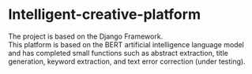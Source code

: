 # Intelligent-creative-platform
The project is based on the Django Framework.<br />
This platform is based on the BERT artificial intelligence language model and has completed small functions such as abstract extraction, title generation, keyword extraction, and text error correction (under testing).

